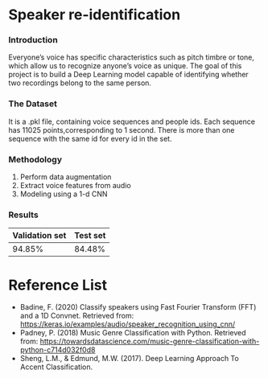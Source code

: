 # Speaker re-identification

### Introduction 

Everyone’s voice has specific characteristics such as pitch timbre or tone, which allow us to recognize anyone’s voice as unique.
The goal of this project is to build a Deep Learning model capable of identifying whether two recordings belong to the same person.  

### The Dataset 

It is a .pkl file, containing voice sequences  and  people ids. Each  sequence  has  11025  points,corresponding to 1 second.
There is more than one sequence with the same id for every id in the set.

### Methodology

1. Perform data augmentation 
2. Extract voice features from audio 
3. Modeling using a 1-d CNN 

### Results 

| Validation set | Test set |
| ------------- | ------------- |
| 94.85%  | 84.48%  |

# Reference List  

- Badine, F. (2020) Classify speakers using Fast Fourier Transform (FFT) and a 1D Convnet. Retrieved from: https://keras.io/examples/audio/speaker_recognition_using_cnn/
- Padney, P. (2018) Music Genre Classification with Python. Retrieved from:
https://towardsdatascience.com/music-genre-classification-with-python-c714d032f0d8
- Sheng, L.M., & Edmund, M.W. (2017). Deep Learning Approach To Accent Classification.
